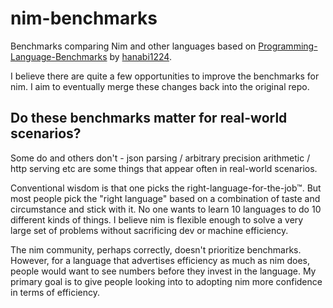 # nim-benchmarks
Benchmarks comparing Nim and other languages based on [Programming-Language-Benchmarks](https://programming-language-benchmarks.vercel.app/) by [hanabi1224](https://github.com/hanabi1224/Programming-Language-Benchmarks).

I believe there are quite a few opportunities to improve the benchmarks for nim. I aim to eventually merge these changes back into the original repo. 

## Do these benchmarks matter for real-world scenarios?

Some do and others don't  - json parsing / arbitrary precision arithmetic / http serving etc are some things that appear often in real-world scenarios. 

Conventional wisdom is that one picks the right-language-for-the-job™. But most people pick the "right language" based on a combination of taste and circumstance and stick with it. 
No one wants to learn 10 languages to do 10 different kinds of things. I believe nim is flexible enough to solve a very large set of problems without sacrificing dev or machine efficiency.

The nim community, perhaps correctly, doesn't prioritize benchmarks. However, for a language that advertises efficiency as much as nim does, people would want to see numbers before they invest in the language.
My primary goal is to give people looking into to adopting nim more confidence in terms of efficiency.






